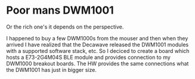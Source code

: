 # Poor mans DWM1001

Or the rich one's it depends on the perspective.

I happened to buy a few DWM1000s from the mouser and then when they arrived I have realized that the Decawave released the DWM1001 modules with a supported software stack, etc. So I deciced to create a board which hosts a E73-2G4M04S BLE module and provides connection to my DWM1000 breakout boards. The HW provides the same connections what the DWM1001 has just in bigger size. 
